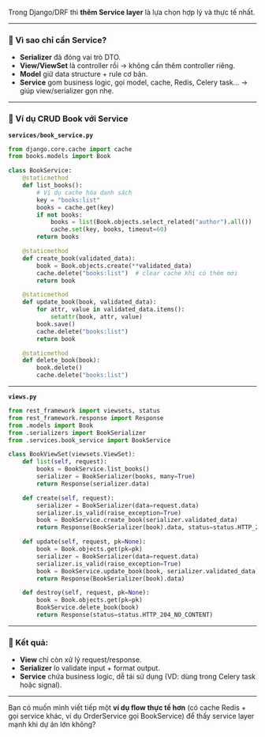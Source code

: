 Trong Django/DRF thì **thêm Service layer** là lựa chọn hợp lý và thực tế nhất.

---

### 📌 Vì sao chỉ cần Service?

* **Serializer** đã đóng vai trò DTO.
* **View/ViewSet** là controller rồi → không cần thêm controller riêng.
* **Model** giữ data structure + rule cơ bản.
* **Service** gom business logic, gọi model, cache, Redis, Celery task… → giúp view/serializer gọn nhẹ.

---

### 📖 Ví dụ CRUD Book với Service

**`services/book_service.py`**

```python
from django.core.cache import cache
from books.models import Book

class BookService:
    @staticmethod
    def list_books():
        # Ví dụ cache hóa danh sách
        key = "books:list"
        books = cache.get(key)
        if not books:
            books = list(Book.objects.select_related("author").all())
            cache.set(key, books, timeout=60)
        return books

    @staticmethod
    def create_book(validated_data):
        book = Book.objects.create(**validated_data)
        cache.delete("books:list")  # clear cache khi có thêm mới
        return book

    @staticmethod
    def update_book(book, validated_data):
        for attr, value in validated_data.items():
            setattr(book, attr, value)
        book.save()
        cache.delete("books:list")
        return book

    @staticmethod
    def delete_book(book):
        book.delete()
        cache.delete("books:list")
```

---

**`views.py`**

```python
from rest_framework import viewsets, status
from rest_framework.response import Response
from .models import Book
from .serializers import BookSerializer
from .services.book_service import BookService

class BookViewSet(viewsets.ViewSet):
    def list(self, request):
        books = BookService.list_books()
        serializer = BookSerializer(books, many=True)
        return Response(serializer.data)

    def create(self, request):
        serializer = BookSerializer(data=request.data)
        serializer.is_valid(raise_exception=True)
        book = BookService.create_book(serializer.validated_data)
        return Response(BookSerializer(book).data, status=status.HTTP_201_CREATED)

    def update(self, request, pk=None):
        book = Book.objects.get(pk=pk)
        serializer = BookSerializer(data=request.data)
        serializer.is_valid(raise_exception=True)
        book = BookService.update_book(book, serializer.validated_data)
        return Response(BookSerializer(book).data)

    def destroy(self, request, pk=None):
        book = Book.objects.get(pk=pk)
        BookService.delete_book(book)
        return Response(status=status.HTTP_204_NO_CONTENT)
```

---

### 🎯 Kết quả:

* **View** chỉ còn xử lý request/response.
* **Serializer** lo validate input + format output.
* **Service** chứa business logic, dễ tái sử dụng (VD: dùng trong Celery task hoặc signal).

---

Bạn có muốn mình viết tiếp một **ví dụ flow thực tế hơn** (có cache Redis + gọi service khác, ví dụ OrderService gọi BookService) để thấy service layer mạnh khi dự án lớn không?
